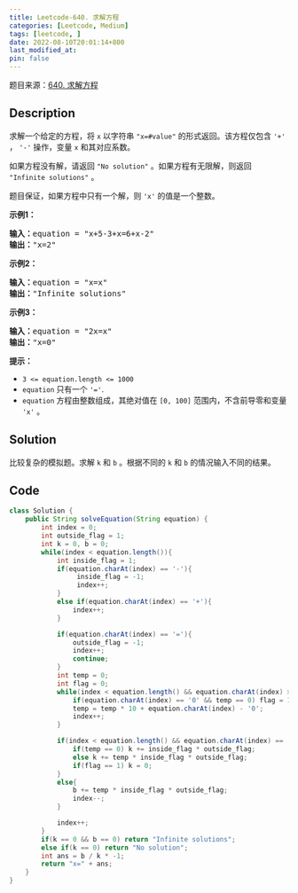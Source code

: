 ```yaml
---
title: Leetcode-640. 求解方程
categories: [Leetcode, Medium]
tags: [leetcode, ]
date: 2022-08-10T20:01:14+800
last_modified_at: 
pin: false
---
```


题目来源：[640. 求解方程](https://leetcode.cn/problems/solve-the-equation/)

## Description

求解一个给定的方程，将 `x` 以字符串 `"x=#value"` 的形式返回。该方程仅包含 `'+'` ， `'-'` 操作，变量 `x` 和其对应系数。

如果方程没有解，请返回 `"No solution"` 。如果方程有无限解，则返回 `"Infinite solutions"` 。

题目保证，如果方程中只有一个解，则 `'x'` 的值是一个整数。


**示例1：**

<pre>
<strong>输入：</strong>equation = "x+5-3+x=6+x-2"
<strong>输出：</strong>"x=2"
</pre>

**示例2：**

<pre>
<strong>输入：</strong>equation = "x=x"
<strong>输出：</strong>"Infinite solutions"
</pre>

**示例3：**

<pre>
<strong>输入：</strong>equation = "2x=x"
<strong>输出：</strong>"x=0"
</pre>

**提示：**

- `3 <= equation.length <= 1000`
- `equation` 只有一个 `'='`.
- `equation` 方程由整数组成，其绝对值在 `[0, 100]` 范围内，不含前导零和变量 `'x'` 。


## Solution

比较复杂的模拟题。求解 `k` 和 `b` 。根据不同的 `k` 和 `b` 的情况输入不同的结果。


## Code
```java
class Solution {
    public String solveEquation(String equation) {
        int index = 0;
        int outside_flag = 1;
        int k = 0, b = 0;
        while(index < equation.length()){
            int inside_flag = 1;
            if(equation.charAt(index) == '-'){
                 inside_flag = -1;
                 index++;
            }
            else if(equation.charAt(index) == '+'){
                index++;
            }

            if(equation.charAt(index) == '='){
                outside_flag = -1;
                index++;
                continue;
            }
            int temp = 0;
            int flag = 0;
            while(index < equation.length() && equation.charAt(index) >= '0' && equation.charAt(index) <= '9'){
                if(equation.charAt(index) == '0' && temp == 0) flag = 1;
                temp = temp * 10 + equation.charAt(index) - '0';
                index++;
            }

            if(index < equation.length() && equation.charAt(index) == 'x'){
                if(temp == 0) k += inside_flag * outside_flag;
                else k += temp * inside_flag * outside_flag;
                if(flag == 1) k = 0;
            }
            else{
                b += temp * inside_flag * outside_flag;
                index--;
            }

            index++;
        }
        if(k == 0 && b == 0) return "Infinite solutions";
        else if(k == 0) return "No solution";
        int ans = b / k * -1;
        return "x=" + ans;
    }
}
```
